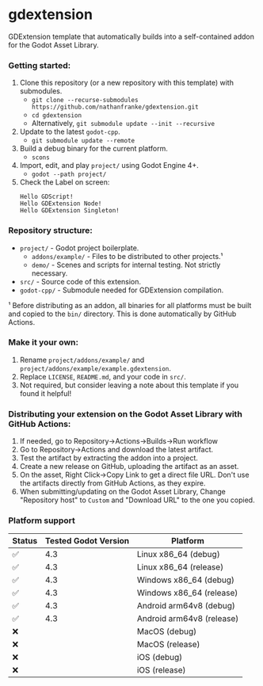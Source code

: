# gdextension

GDExtension template that automatically builds into a self-contained addon for the Godot Asset Library.

### Getting started:
1. Clone this repository (or a new repository with this template) with submodules.
    - `git clone --recurse-submodules https://github.com/nathanfranke/gdextension.git`
    - `cd gdextension`
    - Alternatively, `git submodule update --init --recursive`
2. Update to the latest `godot-cpp`.
    - `git submodule update --remote`
2. Build a debug binary for the current platform.
    - `scons`
3. Import, edit, and play `project/` using Godot Engine 4+.
    - `godot --path project/`
4. Check the Label on screen:
   ```
   Hello GDScript!
   Hello GDExtension Node!
   Hello GDExtension Singleton!
   ```

### Repository structure:
- `project/` - Godot project boilerplate.
  - `addons/example/` - Files to be distributed to other projects.¹
  - `demo/` - Scenes and scripts for internal testing. Not strictly necessary.
- `src/` - Source code of this extension.
- `godot-cpp/` - Submodule needed for GDExtension compilation.

¹ Before distributing as an addon, all binaries for all platforms must be built and copied to the `bin/` directory. This is done automatically by GitHub Actions.

### Make it your own:
1. Rename `project/addons/example/` and `project/addons/example/example.gdextension`.
2. Replace `LICENSE`, `README.md`, and your code in `src/`.
3. Not required, but consider leaving a note about this template if you found it helpful!

### Distributing your extension on the Godot Asset Library with GitHub Actions:
1. If needed, go to Repository→Actions→Builds→Run workflow
2. Go to Repository→Actions and download the latest artifact.
3. Test the artifact by extracting the addon into a project.
4. Create a new release on GitHub, uploading the artifact as an asset.
5. On the asset, Right Click→Copy Link to get a direct file URL. Don't use the artifacts directly from GitHub Actions, as they expire.
6. When submitting/updating on the Godot Asset Library, Change "Repository host" to `Custom` and "Download URL" to the one you copied.

### Platform support

| Status | Tested Godot Version | Platform |
| ------ | -------------------- | -------- |
| ✅ | 4.3 | Linux x86_64 (debug) |
| ✅ | 4.3 | Linux x86_64 (release) |
| ✅ | 4.3 | Windows x86_64 (debug) |
| ✅ | 4.3 | Windows x86_64 (release) |
| ✅ | 4.3 | Android arm64v8 (debug) |
| ✅ | 4.3 | Android arm64v8 (release) |
| ❌ | | MacOS (debug) |
| ❌ | | MacOS (release) |
| ❌ | | iOS (debug) |
| ❌ | | iOS (release) |

